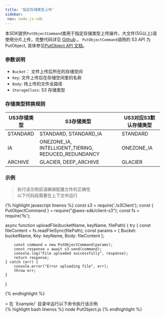 ```yaml
---
title: '指定存储类型上传'
sidebar:
 nav: node.js-sdk
---
```

本SDK提供`PutObjectCommand`类用于指定存储类型上传操作，大文件(5G以上)请使用分片上传，完整代码详见 [Github](https://github.com/aws/aws-sdk-js-v3/blob/main/clients/client-s3/src/commands/PutObjectCommand.ts) 。
`PutObjectCommand`调用的 S3 API 为 PutObject, 具体参见[PutObject API 文档](https://docs.aws.amazon.com/AmazonS3/latest/API/API_PutObject.html)。

### 参数说明
- `Bucket`： 文件上传后所在的存储空间
- `Key`: 文件上传后在存储空间里的名称
- `Body`: 待上传的文件全路径
- `StorageClass`: S3 存储类型

### 存储类型转换规则
| US3存储类型       | S3存储类型                                       | US3对应S3默认存储类型 |
| ----------------- | ---------------------------------------------- | -------------------- |
| STANDARD          | STANDARD, STANDARD_IA                        | STANDARD             |
| IA                | ONEZONE_IA, INTELLIGENT_TIERING, REDUCED_REDUNDANCY | ONEZONE_IA           |
| ARCHIVE           | GLACIER, DEEP_ARCHIVE                        | GLACIER              |




### 示例
> 执行该示例前请确保配置文件的正确性<br>以下代码段需要在上下文中运行

<div class="copyable" markdown="1">
{% highlight javascript linenos %}
const s3 = require('./s3Client');
const { PutObjectCommand } = require("@aws-sdk/client-s3");
const fs = require('fs');

async function uploadFile(bucketName, keyName, filePath) {
    try {
        const fileContent = fs.readFileSync(filePath);
        const params = {
            Bucket: bucketName,
            Key: keyName,
            Body: fileContent
        };

        const command = new PutObjectCommand(params);
        const response = await s3.send(command);
        console.log("File uploaded successfully", response);
        return response;
    } catch (err) {
        console.error("Error uploading file", err);
        throw err;
    }
}

{% endhighlight %}
</div>
> 在 `Example/` 目录中运行以下命令执行该示例
<div class="copyable" markdown="1">
{% highlight bash linenos %}
node PutObject.js <bucketName> <keyName> <filePath> <storageClass>
{% endhighlight %}
</div>
